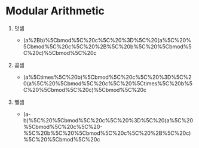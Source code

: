 # Modular Arithmetic

1. 덧셈
  
   - (a%2Bb)%5Cbmod%5C%20c%5C%20%3D%5C%20(a%5C%20%5Cbmod%5C%20c%5C%20%2B%5C%20b%5C%20%5Cbmod%5C%20c)%5Cbmod%5C%20c

2. 곱셈 
  
   - (a%5Ctimes%5C%20b)%5Cbmod%5C%20c%5C%20%3D%5C%20(a%5C%20%5Cbmod%5C%20c%5C%20%5Ctimes%5C%20b%5C%20%5Cbmod%5C%20c)%5Cbmod%5C%20c

3. 뺄셈

   - (a-b)%5C%20%5Cbmod%5C%20c%5C%20%3D%5C%20(a%5C%20%5Cbmod%5C%20c%5C%20-%5C%20b%5C%20%5Cbmod%5C%20c%5C%20%2B%5C%20c)%5C%20%5Cbmod%5C%20c

